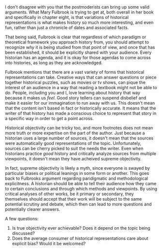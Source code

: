 I don't disagree with you that the postmoderists can bring up some valid arguments. What Mary Fulbrook is trying to get at, both overall in her book and specifically in chapter eight, is that variations of historical representations is what makes history so much more interesting, and even fun, rather than just a chronicle of dates and associated facts. 

That being said, Fulbrook is clear that regardless of which paradigm or theoretical framework you approach history from, you should attempt to recognize *why* it is being studied from that point of view, and once that has been established, it should be explicitly shared with your audience. Every historian has an agenda, and it is okay for those agendas to come across into histories, as long as they are acknowledged.  

Fulbrook mentions that there are a vast variety of forms that historical representations can take. Creative ways that can answer questions or piece together historical puzzles, such as movies or tv shows, can pique the interest of an audience in a way that reading a textbook might not be able to do. People, including you and I, love learning about history that way because it makes us *feel*. Good story tellers can suspend disbelief and make it easier for our immagination to run away with us. This doesn't mean that the content isn't based in fact or historically accurate. It means that the writer of that history has made a conscious choice to represent that story in a specific way in order to get a point across.

Historical objectivity can be tricky too, and more footnotes does not mean more truth or more expertise on the part of the author. Just because a historian uses a large number of sources, it doesn't mean that the sources were automatically good representations of the topic. Unfortunately, sources can be cherry picked to suit the needs the writer. Even when historians practice *good* history and critically analyze sources from multiple viewpoints, it doesn't mean they have acheived supreme objectivity. 

In fact, supreme objectivity is likely a myth, since everyone is swayed by particular biases or political leanings in some form or another. This goes back to Fulbrooks argument regarding paridigmatic and methodological explicitness. A historian should be able to tell their audience how they came to certain conclusions and through which methods and viewpoints. By using critical analyses of other works, be it primary or secondary, they themselves should accept that their work will be subject to the same potential scrutiny and debate, which then can lead to more questions and potentially clearer answers.

A few questions:
1. Is true objectivity ever achievable? Does it depend on the topic being discussed?
2. Does the average consumer of historical representations care about explicit bias? Would it be welcomed?
